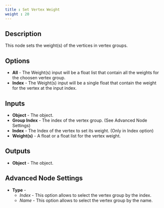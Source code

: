 ```yaml
---
title : Set Vertex Weight
weight : 20
---
```


## Description

This node sets the weight(s) of the vertices in vertex groups.

## Options

- **All** - The Weight(s) input will be a float list that contain all the
    weights for the choosen vertex group.
- **Index** - The Weight(s) input will be a single float that contain the
    weight for the vertex at the input index.

## Inputs

- **Object** - The object.
- **Group Index** - The index of the vertex group. (See Advanced Node
    Settings)
- **Index** - The Index of the vertex to set its weight. (Only in
    Index option)
- **Weight(s)** - A float or a float list for the vertex weight.

## Outputs

- **Object** - The object.

## Advanced Node Settings

- **Type** -
    - *Index* - This option allows to select the vertex group by the index.
    - *Name* - This option allows to select the vertex group by the name.

